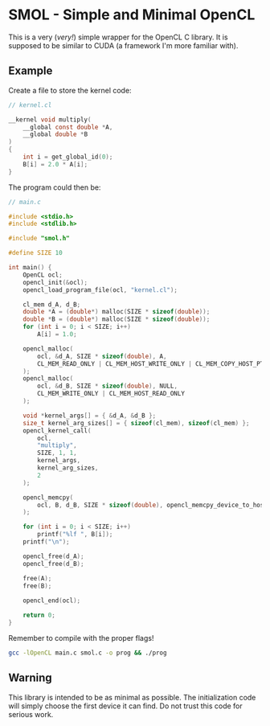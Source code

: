 # SMOL - Simple and Minimal OpenCL

This is a very (*very!*) simple wrapper for the OpenCL C library. It is supposed to be similar to CUDA (a framework I'm more familiar with).

## Example

Create a file to store the kernel code:
```C
// kernel.cl

__kernel void multiply(
    __global const double *A,
    __global double *B
)
{
    int i = get_global_id(0);
    B[i] = 2.0 * A[i];
}
```

The program could then be:
```C
// main.c

#include <stdio.h>
#include <stdlib.h>

#include "smol.h"

#define SIZE 10

int main() {
    OpenCL ocl;
    opencl_init(&ocl);
    opencl_load_program_file(ocl, "kernel.cl");

    cl_mem d_A, d_B;
    double *A = (double*) malloc(SIZE * sizeof(double));
    double *B = (double*) malloc(SIZE * sizeof(double));
    for (int i = 0; i < SIZE; i++)
        A[i] = 1.0;

    opencl_malloc(
        ocl, &d_A, SIZE * sizeof(double), A,
        CL_MEM_READ_ONLY | CL_MEM_HOST_WRITE_ONLY | CL_MEM_COPY_HOST_PTR
    );
    opencl_malloc(
        ocl, &d_B, SIZE * sizeof(double), NULL,
        CL_MEM_WRITE_ONLY | CL_MEM_HOST_READ_ONLY
    );

    void *kernel_args[] = { &d_A, &d_B };
    size_t kernel_arg_sizes[] = { sizeof(cl_mem), sizeof(cl_mem) };
    opencl_kernel_call(
        ocl,
        "multiply",
        SIZE, 1, 1,
        kernel_args,
        kernel_arg_sizes,
        2
    );

    opencl_memcpy(
        ocl, B, d_B, SIZE * sizeof(double), opencl_memcpy_device_to_host
    );

    for (int i = 0; i < SIZE; i++)
        printf("%lf ", B[i]);
    printf("\n");

    opencl_free(d_A);
    opencl_free(d_B);

    free(A);
    free(B);
    
    opencl_end(ocl);

    return 0;
}
```

Remember to compile with the proper flags!

```bash
gcc -lOpenCL main.c smol.c -o prog && ./prog
```

## Warning

This library is intended to be as minimal as possible. The initialization code will simply choose the first device it can find. Do not trust this code for serious work.
